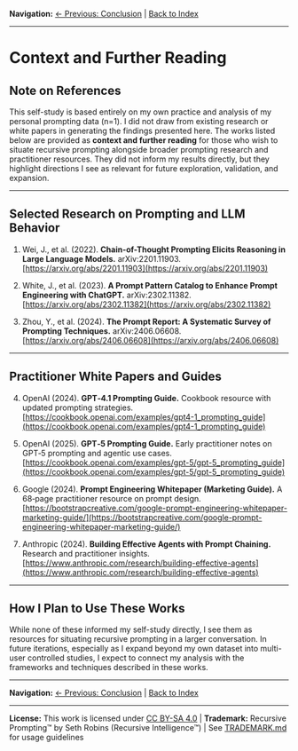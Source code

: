 **Navigation:** [← Previous: Conclusion](conclusion.md) | [Back to Index](README.md)

---

# Context and Further Reading

## Note on References

This self-study is based entirely on my own practice and analysis of my personal prompting data (n=1). I did not draw from existing research or white papers in generating the findings presented here.
The works listed below are provided as **context and further reading** for those who wish to situate recursive prompting alongside broader prompting research and practitioner resources.
They did not inform my results directly, but they highlight directions I see as relevant for future exploration, validation, and expansion.

---

## Selected Research on Prompting and LLM Behavior

1. Wei, J., et al. (2022). **Chain-of-Thought Prompting Elicits Reasoning in Large Language Models.** arXiv:2201.11903.
   [https://arxiv.org/abs/2201.11903](https://arxiv.org/abs/2201.11903)

2. White, J., et al. (2023). **A Prompt Pattern Catalog to Enhance Prompt Engineering with ChatGPT.** arXiv:2302.11382.
   [https://arxiv.org/abs/2302.11382](https://arxiv.org/abs/2302.11382)

3. Zhou, Y., et al. (2024). **The Prompt Report: A Systematic Survey of Prompting Techniques.** arXiv:2406.06608.
   [https://arxiv.org/abs/2406.06608](https://arxiv.org/abs/2406.06608)

---

## Practitioner White Papers and Guides

4. OpenAI (2024). **GPT‑4.1 Prompting Guide.** Cookbook resource with updated prompting strategies.
   [https://cookbook.openai.com/examples/gpt4-1_prompting_guide](https://cookbook.openai.com/examples/gpt4-1_prompting_guide)

5. OpenAI (2025). **GPT‑5 Prompting Guide.** Early practitioner notes on GPT‑5 prompting and agentic use cases.
   [https://cookbook.openai.com/examples/gpt-5/gpt-5_prompting_guide](https://cookbook.openai.com/examples/gpt-5/gpt-5_prompting_guide)

6. Google (2024). **Prompt Engineering Whitepaper (Marketing Guide).** A 68‑page practitioner resource on prompt design.
   [https://bootstrapcreative.com/google-prompt-engineering-whitepaper-marketing-guide/](https://bootstrapcreative.com/google-prompt-engineering-whitepaper-marketing-guide/)

7. Anthropic (2024). **Building Effective Agents with Prompt Chaining.** Research and practitioner insights.
   [https://www.anthropic.com/research/building-effective-agents](https://www.anthropic.com/research/building-effective-agents)

---

## How I Plan to Use These Works

While none of these informed my self-study directly, I see them as resources for situating recursive prompting in a larger conversation.
In future iterations, especially as I expand beyond my own dataset into multi-user controlled studies, I expect to connect my analysis with the frameworks and techniques described in these works.

---

**Navigation:** [← Previous: Conclusion](conclusion.md) | [Back to Index](README.md)

---

**License:** This work is licensed under [CC BY-SA 4.0](https://creativecommons.org/licenses/by-sa/4.0/) | **Trademark:** Recursive Prompting™ by Seth Robins (Recursive Intelligence™) | See [TRADEMARK.md](TRADEMARK.md) for usage guidelines
